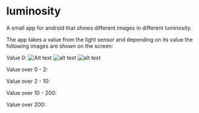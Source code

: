 # luminosity
A small app for android that shows different images in different luminosity.

The app takes a value from the light sensor and depending on its value the following images are shown on the screen:

Value 0:
![Alt text](https://drive.google.com/file/d/13NkJY7t8Q0Ji9vQjvCXXVJD60mvRHus3/view?usp=sharing/to/img.jpg?raw=true "Title")
![alt text](http://drive.google.com/file/d/13NkJY7t8Q0Ji9vQjvCXXVJD60mvRHus3/view?usp=sharing/to/img.png)
![alt text](https://drive.google.com/file/d/13NkJY7t8Q0Ji9vQjvCXXVJD60mvRHus3/view?usp=sharing)


Value over 0 - 2:


Value over 2 - 10:

Value over 10 - 200:

Value over 200:
